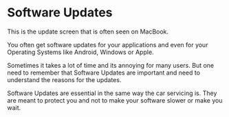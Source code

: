 # Software Updates

<center>
<SoftwareUpdates-UpdateScreen />
</center>

This is the update screen that is often seen on MacBook.

You often get software updates for your applications and even for your
Operating Systems like Android, Windows or Apple.

Sometimes it takes a lot of time and its annoying for many users. But one need
to remember that Software Updates are important and need to understand the
reasons for the updates.

Software Updates are essential in the same way the car servicing is. They are
meant to protect you and not to make your software slower or make you wait.

